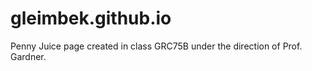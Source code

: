 # gleimbek.github.io

Penny Juice page created in class GRC75B under the direction of Prof. Gardner.
